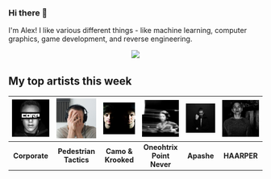 ### Hi there 👋

I'm Alex! I like various different things - like machine learning, computer graphics, game development, and reverse engineering.

<p align="center">
    <img src="https://github-readme-stats.vercel.app/api/?username=xezno&theme=dark&show_icons=true&count_private=true&include_all_commits=true&hide_title=true&line_height=28&bg_color=000&text_color=fff&icon_color=fff">
</p>

## My top artists this week

| <img src=https://raw.githubusercontent.com/xezno/xezno/master/artist_images/5865f05b13574b1dcbf3ba2bb433b6d9.jpg> | <img src=https://raw.githubusercontent.com/xezno/xezno/master/artist_images/531ae76286d83508ef9f7ca521d3293e.jpg> | <img src=https://raw.githubusercontent.com/xezno/xezno/master/artist_images/2077a5a39b224de783cdf97f2e732fe9.jpg> | <img src=https://raw.githubusercontent.com/xezno/xezno/master/artist_images/d62fece12a2a435b93741532e2c6d0c0.jpg> | <img src=https://raw.githubusercontent.com/xezno/xezno/master/artist_images/9d8bc02eb9e038fb1673a79e6cfdfae4.jpg> | <img src=https://raw.githubusercontent.com/xezno/xezno/master/artist_images/04684c9ab92b55137a7fd9cabee55cb5.jpg>  |
| :---: | :---: | :---: | :---: | :---: | :---: |
| <b>Corporate</b> | <b>Pedestrian Tactics</b> | <b>Camo & Krooked</b> | <b>Oneohtrix Point Never</b> | <b>Apashe</b> | <b>HAARPER</b>  |


